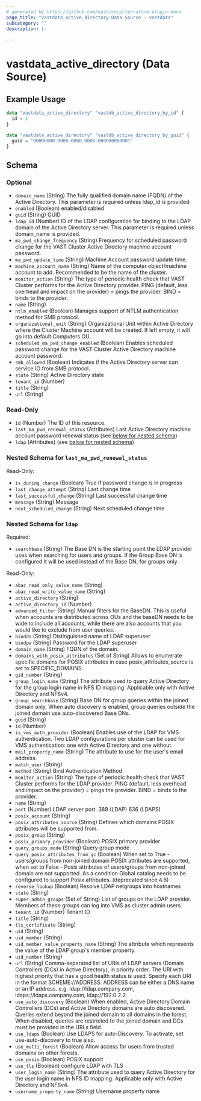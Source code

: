 ```yaml
---
# generated by https://github.com/hashicorp/terraform-plugin-docs
page_title: "vastdata_active_directory Data Source - vastdata"
subcategory: ""
description: |-
  
---
```


# vastdata_active_directory (Data Source)



## Example Usage

```terraform
data "vastdata_active_directory" "vastdb_active_directory_by_id" {
  id = 1
}

data "vastdata_active_directory" "vastdb_active_directory_by_guid" {
  guid = "00000000-0000-0000-0000-000000000001"
}
```

<!-- schema generated by tfplugindocs -->
## Schema

### Optional

- `domain_name` (String) The fully qualified domain name (FQDN) of the Active Directory. This parameter is required unless ldap_id is provided.
- `enabled` (Boolean) enabled/disabled
- `guid` (String) GUID
- `ldap_id` (Number) ID of the LDAP configuration for binding to the LDAP domain of the Active Directory server. This parameter is required unless domain_name is provided.
- `ma_pwd_change_frequency` (String) Frequency for scheduled password change for the VAST Cluster Active Directory machine account password.
- `ma_pwd_update_time` (String) Machine Account password update time.
- `machine_account_name` (String) Name of the computer object/machine account to add. Recommended to be the name of the cluster.
- `monitor_action` (String) The type of periodic health check that VAST Cluster performs for the Active Directory provider. PING (default, less overhead and impact on the provider) = pings the provider. BIND = binds to the provider.
- `name` (String)
- `ntlm_enabled` (Boolean) Manages support of NTLM authentication method for SMB protocol.
- `organizational_unit` (String) Organizational Unit within Active Directory where the Cluster Machine account will be created. If left empty, it will go into default Computers OU.
- `scheduled_ma_pwd_change_enabled` (Boolean) Enables scheduled password change for the VAST Cluster Active Directory machine account password.
- `smb_allowed` (Boolean) Indicates if the Active Directory server can service IO from SMB protocol.
- `state` (String) Active Directory state
- `tenant_id` (Number)
- `title` (String)
- `url` (String)

### Read-Only

- `id` (Number) The ID of this resource.
- `last_ma_pwd_renewal_status` (Attributes) Last Active Directory machine account password renewal status (see [below for nested schema](#nestedatt--last_ma_pwd_renewal_status))
- `ldap` (Attributes) (see [below for nested schema](#nestedatt--ldap))

<a id="nestedatt--last_ma_pwd_renewal_status"></a>
### Nested Schema for `last_ma_pwd_renewal_status`

Read-Only:

- `is_during_change` (Boolean) True if password change is in progress
- `last_change_attempt` (String) Last change time
- `last_successful_change` (String) Last successful change time
- `message` (String) Message
- `next_scheduled_change` (String) Next scheduled change time


<a id="nestedatt--ldap"></a>
### Nested Schema for `ldap`

Required:

- `searchbase` (String) The Base DN is the starting point the LDAP provider uses when searching for users and groups. If the Group Base DN is configured it will be used instead of the Base DN, for groups only

Read-Only:

- `abac_read_only_value_name` (String)
- `abac_read_write_value_name` (String)
- `active_directory` (String)
- `active_directory_id` (Number)
- `advanced_filter` (String) Manual filters for the BaseDN. This is useful when accounts are distributed across OUs and the baseDN needs to be wide to include all accounts, while there are also accounts that you would like to exclude from user queries.
- `binddn` (String) Distinguished name of LDAP superuser
- `bindpw` (String) Password for the LDAP superuser
- `domain_name` (String) FQDN of the domain.
- `domains_with_posix_attributes` (Set of String) Allows to enumerate specific domains for POSIX attributes
in case posix_attributes_source is set to SPECIFIC_DOMAINS.
- `gid_number` (String)
- `group_login_name` (String) The attribute used to query Active Directory for the group login name in NFS ID mapping. Applicable only with Active Directory and NFSv4.
- `group_searchbase` (String) Base DN for group queries within the joined domain only. When auto discovery is enabled, group queries outside the joined domain use auto-discovered Base DNs.
- `guid` (String)
- `id` (Number)
- `is_vms_auth_provider` (Boolean) Enables use of the LDAP for VMS authentication. Two LDAP configurations per cluster can be used for VMS authentication: one with Active Directory and one without.
- `mail_property_name` (String) The attribute to use for the user's email address.
- `match_user` (String)
- `method` (String) Bind Authentication Method
- `monitor_action` (String) The type of periodic health check that VAST Cluster performs for the LDAP provider. PING (default, less overhead and impact on the provider) = pings the provider. BIND = binds to the provider.
- `name` (String)
- `port` (Number) LDAP server port. 389 (LDAP)  636 (LDAPS)
- `posix_account` (String)
- `posix_attributes_source` (String) Defines which domains POSIX attributes will be supported from.
- `posix_group` (String)
- `posix_primary_provider` (Boolean) POSIX primary provider
- `query_groups_mode` (String) Query group mode
- `query_posix_attributes_from_gc` (Boolean) When set to True - users/groups from non-joined domain POSIX attributes are supported,
when set to False - Posix attributes of users/groups from non-joined domain are not supported.
As a condition Global catalog needs to be configured to support Posix attributes. (deprecated since 4.6)
- `reverse_lookup` (Boolean) Resolve LDAP netgroups into hostnames
- `state` (String)
- `super_admin_groups` (Set of String) List of groups on the LDAP provider. Members of these groups can log into VMS as cluster admin users.
- `tenant_id` (Number) Tenant ID
- `title` (String)
- `tls_certificate` (String)
- `uid` (String)
- `uid_member` (String)
- `uid_member_value_property_name` (String) The attribute which represents the value of the LDAP group's member property.
- `uid_number` (String)
- `url` (String) Comma-separated list of URIs of LDAP servers (Domain Controllers (DCs) in Active Directory), in priority order. The URI with highest priority that has a good health status is used. Specify each URI in the format SCHEME://ADDRESS. ADDRESS can be either a DNS name or an IP address. e.g. ldap://ldap.company.com, ldaps://ldaps.company.com, ldap://192.0.2.2
- `use_auto_discovery` (Boolean) When enabled, Active Directory Domain Controllers (DCs) and Active Directory domains are auto discovered. Queries extend beyond the joined domain to all domains in the forest. When disabled, queries are restricted to the joined domain and DCs must be provided in the URLs field.
- `use_ldaps` (Boolean) Use LDAPS for auto-Discovery. To activate, set use-auto-discovery to true also.
- `use_multi_forest` (Boolean) Allow access for users from trusted domains on other forests.
- `use_posix` (Boolean) POSIX support
- `use_tls` (Boolean) configure LDAP with TLS
- `user_login_name` (String) The attribute used to query Active Directory for the user login name in NFS ID mapping. Applicable only with Active Directory and NFSv4.
- `username_property_name` (String) Username property name
